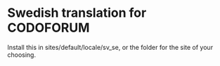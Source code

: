 Swedish translation for CODOFORUM
=================================

Install this in sites/default/locale/sv_se, or the folder for the site of your choosing.
